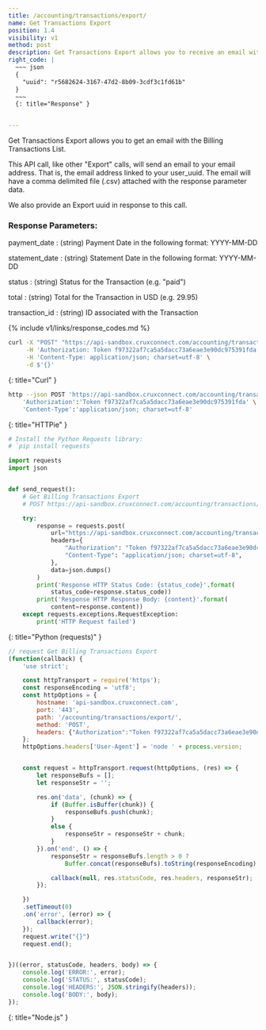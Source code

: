 ```yaml
---
title: /accounting/transactions/export/
name: Get Transactions Export
position: 1.4
visibility: v1
method: post
description: Get Transactions Export allows you to receive an email with the current Transactions on your account
right_code: |
  ~~~ json
  {
    "uuid": "r5682624-3167-47d2-8b09-3cdf3c1fd61b"
  }
  ~~~
  {: title="Response" }


---
```

Get Transactions Export allows you to get an email with the Billing Transactions List.

This API call, like other "Export" calls, will send an email to your email address. That is, the email address linked to your user_uuid. The email will have a comma delimited file (.csv) attached with the response parameter data.

We also provide an Export uuid in response to this call.

### Response Parameters:

payment_date
: (string) Payment Date in the following format: YYYY-MM-DD

statement_date
: (string) Statement Date in the following format: YYYY-MM-DD

status
: (string) Status for the Transaction (e.g. "paid")

total
: (string) Total for the Transaction in USD (e.g. 29.95)

transaction_id
: (string) ID associated with the Transaction

{% include v1/links/response_codes.md %}

~~~ bash
curl -X "POST" "https://api-sandbox.cruxconnect.com/accounting/transactions/export/" \
     -H 'Authorization: Token f97322af7ca5a5dacc73a6eae3e90dc975391fda' \
     -H 'Content-Type: application/json; charset=utf-8' \
     -d $'{}'

~~~
{: title="Curl" }

~~~ bash
http --json POST 'https://api-sandbox.cruxconnect.com/accounting/transactions/export/' \
    'Authorization':'Token f97322af7ca5a5dacc73a6eae3e90dc975391fda' \
    'Content-Type':'application/json; charset=utf-8'


~~~
{: title="HTTPie" }

~~~ python
# Install the Python Requests library:
# `pip install requests`

import requests
import json


def send_request():
    # Get Billing Transactions Export
    # POST https://api-sandbox.cruxconnect.com/accounting/transactions/export/

    try:
        response = requests.post(
            url="https://api-sandbox.cruxconnect.com/accounting/transactions/export/",
            headers={
                "Authorization": "Token f97322af7ca5a5dacc73a6eae3e90dc975391fda",
                "Content-Type": "application/json; charset=utf-8",
            },
            data=json.dumps()
        )
        print('Response HTTP Status Code: {status_code}'.format(
            status_code=response.status_code))
        print('Response HTTP Response Body: {content}'.format(
            content=response.content))
    except requests.exceptions.RequestException:
        print('HTTP Request failed')

~~~
{: title="Python (requests)" }

~~~ javascript
// request Get Billing Transactions Export
(function(callback) {
    'use strict';

    const httpTransport = require('https');
    const responseEncoding = 'utf8';
    const httpOptions = {
        hostname: 'api-sandbox.cruxconnect.com',
        port: '443',
        path: '/accounting/transactions/export/',
        method: 'POST',
        headers: {"Authorization":"Token f97322af7ca5a5dacc73a6eae3e90dc975391fda","Content-Type":"application/json; charset=utf-8"}
    };
    httpOptions.headers['User-Agent'] = 'node ' + process.version;


    const request = httpTransport.request(httpOptions, (res) => {
        let responseBufs = [];
        let responseStr = '';

        res.on('data', (chunk) => {
            if (Buffer.isBuffer(chunk)) {
                responseBufs.push(chunk);
            }
            else {
                responseStr = responseStr + chunk;
            }
        }).on('end', () => {
            responseStr = responseBufs.length > 0 ?
                Buffer.concat(responseBufs).toString(responseEncoding) : responseStr;

            callback(null, res.statusCode, res.headers, responseStr);
        });

    })
    .setTimeout(0)
    .on('error', (error) => {
        callback(error);
    });
    request.write("{}")
    request.end();


})((error, statusCode, headers, body) => {
    console.log('ERROR:', error);
    console.log('STATUS:', statusCode);
    console.log('HEADERS:', JSON.stringify(headers));
    console.log('BODY:', body);
});

~~~
{: title="Node.js" }

